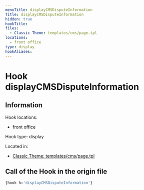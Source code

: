 ```yaml
---
menuTitle: displayCMSDisputeInformation
Title: displayCMSDisputeInformation
hidden: true
hookTitle: 
files:
  - Classic Theme: templates/cms/page.tpl
locations:
  - front office
type: display
hookAliases:
---
```


# Hook displayCMSDisputeInformation

## Information

Hook locations: 
  - front office

Hook type: display

Located in: 
  - [Classic Theme: templates/cms/page.tpl](https://github.com/PrestaShop/classic-theme/blob/develop/templates/cms/page.tpl)

## Call of the Hook in the origin file

```php
{hook h='displayCMSDisputeInformation'}
```